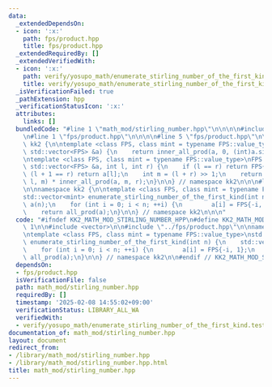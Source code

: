 ```yaml
---
data:
  _extendedDependsOn:
  - icon: ':x:'
    path: fps/product.hpp
    title: fps/product.hpp
  _extendedRequiredBy: []
  _extendedVerifiedWith:
  - icon: ':x:'
    path: verify/yosupo_math/enumerate_stirling_number_of_the_first_kind.test.cpp
    title: verify/yosupo_math/enumerate_stirling_number_of_the_first_kind.test.cpp
  _isVerificationFailed: true
  _pathExtension: hpp
  _verificationStatusIcon: ':x:'
  attributes:
    links: []
  bundledCode: "#line 1 \"math_mod/stirling_number.hpp\"\n\n\n\n#include <vector>\n\
    \n#line 1 \"fps/product.hpp\"\n\n\n\n#line 5 \"fps/product.hpp\"\n\nnamespace\
    \ kk2 {\n\ntemplate <class FPS, class mint = typename FPS::value_type>\nFPS all_prod(const\
    \ std::vector<FPS> &a) {\n    return inner_all_prod(a, 0, (int)a.size());\n}\n\
    \ntemplate <class FPS, class mint = typename FPS::value_type>\nFPS inner_all_prod(const\
    \ std::vector<FPS> &a, int l, int r) {\n    if (l == r) return FPS{1};\n    if\
    \ (l + 1 == r) return a[l];\n    int m = (l + r) >> 1;\n    return inner_all_prod(a,\
    \ l, m) * inner_all_prod(a, m, r);\n}\n\n} // namespace kk2\n\n\n#line 7 \"math_mod/stirling_number.hpp\"\
    \n\nnamespace kk2 {\n\ntemplate <class FPS, class mint = typename FPS::value_type>\n\
    std::vector<mint> enumerate_stirling_number_of_the_first_kind(int n) {\n    std::vector<FPS>\
    \ a(n);\n    for (int i = 0; i < n; ++i) {\n        a[i] = FPS{-i, 1};\n    }\n\
    \    return all_prod(a);\n}\n\n} // namespace kk2\n\n\n"
  code: "#ifndef KK2_MATH_MOD_STIRLING_NUMBER_HPP\n#define KK2_MATH_MOD_STIRLING_NUMBER_HPP\
    \ 1\n\n#include <vector>\n\n#include \"../fps/product.hpp\"\n\nnamespace kk2 {\n\
    \ntemplate <class FPS, class mint = typename FPS::value_type>\nstd::vector<mint>\
    \ enumerate_stirling_number_of_the_first_kind(int n) {\n    std::vector<FPS> a(n);\n\
    \    for (int i = 0; i < n; ++i) {\n        a[i] = FPS{-i, 1};\n    }\n    return\
    \ all_prod(a);\n}\n\n} // namespace kk2\n\n#endif // KK2_MATH_MOD_STIRLING_NUMBER_HPP\n"
  dependsOn:
  - fps/product.hpp
  isVerificationFile: false
  path: math_mod/stirling_number.hpp
  requiredBy: []
  timestamp: '2025-02-08 14:55:02+09:00'
  verificationStatus: LIBRARY_ALL_WA
  verifiedWith:
  - verify/yosupo_math/enumerate_stirling_number_of_the_first_kind.test.cpp
documentation_of: math_mod/stirling_number.hpp
layout: document
redirect_from:
- /library/math_mod/stirling_number.hpp
- /library/math_mod/stirling_number.hpp.html
title: math_mod/stirling_number.hpp
---
```

